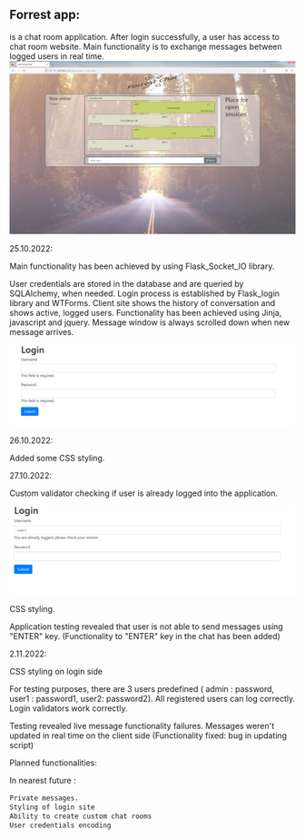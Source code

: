 <h2>Forrest app:</h2> is a chat room application. 
After login successfully, a user has access to chat room website. 
Main functionality is to exchange messages between logged users in real time.


<img src="screenshots\main_site_design.png" width="600" alt="login validators">


25.10.2022:

Main functionality has been achieved by using Flask_Socket_IO library.

User credentials are stored in the database and are queried by SQLAlchemy, when needed.
Login process is established by Flask_login library and WTForms.
Client site shows the history of conversation and shows active, logged users. 
Functionality has been achieved using Jinja, javascript and jquery.
Message window is always scrolled down when new message arrives.


<img src="screenshots\validators_1.png" width="600" alt="login validators">
 


26.10.2022:

Added some CSS styling.

27.10.2022:

Custom validator checking if user is already logged into the application.


<img src="screenshots\validators_2.png" width="600" alt="login validators">

CSS styling.

Application testing revealed that user is not able to send messages using "ENTER" key.
(Functionality to "ENTER" key in the chat has been added)

2.11.2022:

CSS styling on login side

For testing purposes, there are 3 users predefined ( admin : password, user1 : password1, user2: password2).
All registered users can log correctly.
Login validators work correctly.

Testing revealed live message functionality failures. Messages weren't updated in real time on the client side
(Functionality fixed: bug in updating script)


Planned functionalities:

In nearest future :

	Private messages.
	Styling of login site
	Ability to create custom chat rooms
	User credentials encoding 
  
 
